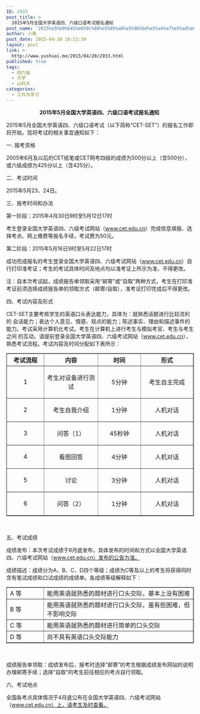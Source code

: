 ```yaml
---
ID: 2933
post_title: >
  2015年5月全国大学英语四、六级口语考试报名通知
post_name: '2015%e5%b9%b45%e6%9c%88%e5%85%a8%e5%9b%bd%e5%a4%a7%e5%ad%a6%e8%8b%b1%e8%af%ad%e5%9b%9b%e3%80%81%e5%85%ad%e7%ba%a7%e5%8f%a3%e8%af%ad%e8%80%83%e8%af%95%e6%8a%a5%e5%90%8d%e9%80%9a%e7%9f%a5'
author: 小奥
post_date: 2015-04-20 16:21:39
layout: post
link: >
  http://www.yushuai.me/2015/04/20/2933.html
published: true
tags:
  - 四六级
  - 大学
  - 山科大
categories:
  - 工作与学习
---
```

<p class="height" style="text-align: center;"><strong>2015年5月全国大学英语四、六级口语考试报名通知 </strong></p>
2015年5月全国大学英语四、六级口语考试（以下简称“CET-SET”）的报名工作即将开始，现将考试的相关事宜通知如下：

一. 报考资格

2005年6月及以后的CET纸笔或CET网考四级的成绩为500分以上（含500分），或六级成绩为425分以上（含425分）。

二．考试时间

2015年5月23、24日。

三、报考时间和办法

第一阶段：2015年4月30日9时至5月12日17时<!--more-->

考生登录全国大学英语四、六级考试网站（<a href="http://www.cet.edu.cn">www.cet.edu.cn</a>）完成信息填报、选择考点、网上缴费等报名手续，考试费为50元。

第二阶段：2015年5月16日9时至5月22日17时

成功完成报名的考生登录全国大学英语四、六级考试网站（<a href="http://www.cet.edu.cn">www.cet.edu.cn</a>）自行打印准考证；考生的考试具体时间及地点均以准考证上所示为准，不得更改。

注：自本次考试起，成绩报告单领取采用“邮寄”或“自取”两种方式，考生在打印准考证前须选择成绩报告单的领取方式（邮寄/自取），准考证打印完成后不得更改。

四、考试内容及形式

CET-SET主要考核学生的英语口头表达能力，具体为：就熟悉话题进行比较流利的 会话能力；表达个人意见、情感、观点的能力；陈述事实、理由和描述事件的能力。考试采用计算机化考试。考生在计算机上进行考生与模拟考官、考生与考生之间 的互动。请提前登录全国大学英语四、六级考试网站（<a href="http://www.cet.edu.cn">www.cet.edu.cn</a>），熟悉考试流程。考试内容及时间分配如下表所示：
<table border="1" width="558">
<tbody>
<tr>
<th scope="col" width="102">考试流程</th>
<th scope="col" width="153">内容</th>
<th scope="col" width="120">时间</th>
<th scope="col" width="155">形式</th>
</tr>
<tr>
<td>
<div align="center">1</div></td>
<td>
<p align="center">考生对设备进行测试</p>
</td>
<td>
<p align="center">5分钟</p>
</td>
<td>
<p align="center">考生自主完成</p>
</td>
</tr>
<tr>
<td>
<div align="center">2</div></td>
<td>
<p align="center">考生自我介绍</p>
</td>
<td>
<p align="center">1分钟</p>
</td>
<td>
<p align="center">人机对话</p>
</td>
</tr>
<tr>
<td>
<div align="center">3</div></td>
<td>
<p align="center">问答（1）</p>
</td>
<td>
<p align="center">45秒钟</p>
</td>
<td>
<p align="center">人机对话</p>
</td>
</tr>
<tr>
<td>
<div align="center">4</div></td>
<td>
<p align="center">看图回答</p>
</td>
<td>
<p align="center">4分钟</p>
</td>
<td>
<p align="center">人机对话</p>
</td>
</tr>
<tr>
<td>
<div align="center">5</div></td>
<td>
<p align="center">讨论</p>
</td>
<td>
<p align="center">3分钟</p>
</td>
<td>
<p align="center">人机对话</p>
</td>
</tr>
<tr>
<td>
<div align="center">6</div></td>
<td>
<p align="center">问答（2）</p>
</td>
<td>
<p align="center">1分钟</p>
</td>
<td>
<p align="center">人机对话</p>
</td>
</tr>
</tbody>
</table>
&nbsp;

五、考试成绩

成绩发布：本次考试成绩于8月底发布，具体发布的时间和方式以全国大学英语四、六级考试网站（www.cet.edu.cn）发布的公告为准。

成绩描述：成绩分为A、B、C、D四个等级；成绩为C等及以上的考生将获得同时含有笔试成绩和口试成绩的成绩单。各成绩等级解释如下：
<table border="1" width="560">
<tbody>
<tr>
<td width="92">A 等</td>
<td width="452">能用英语就熟悉的题材进行口头交际，基本上没有困难</td>
</tr>
<tr>
<td>B 等</td>
<td>能用英语就熟悉的题材进行口头交际，虽有些困难，但不影响交际</td>
</tr>
<tr>
<td>C 等</td>
<td>能用英语就熟悉的题材进行简单的口头交际</td>
</tr>
<tr>
<td>D 等</td>
<td>尚不具有英语口头交际能力</td>
</tr>
</tbody>
</table>
&nbsp;

成绩报告单领取：成绩发布后，报考时选择“邮寄”的考生根据成绩发布网站的说明办理邮寄手续；选择“自取”的考生前往相应的考点自行领取。

六、考试地点

全国各考点具体情况于4月底公布在全国大学英语四、六级考试网站（www.cet.edu.cn）上，请考生及时查看。